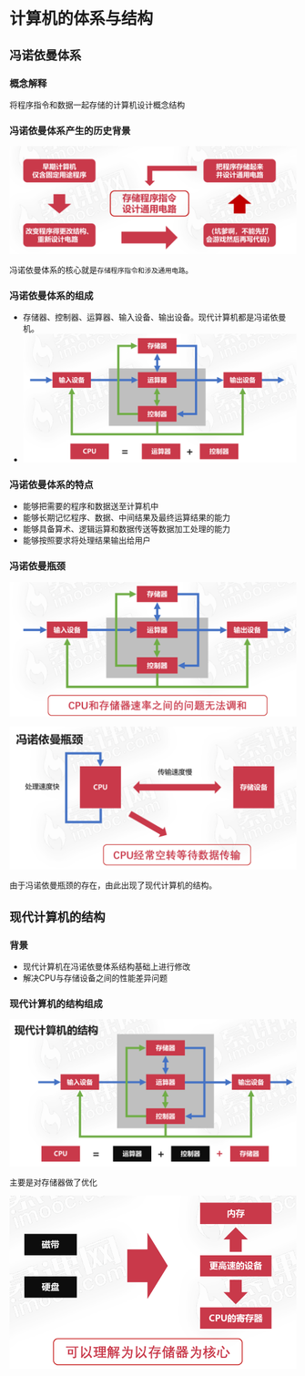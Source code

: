 # 计算机的体系与结构

## 冯诺依曼体系

### 概念解释

将程序指令和数据一起存储的计算机设计概念结构

### 冯诺依曼体系产生的历史背景

![image-20210112105734046](计算机的体系与结构.assets/image-20210112105734046.png)



冯诺依曼体系的核心就是`存储程序指令和涉及通用电路`。

### 冯诺依曼体系的组成

* 存储器、控制器、运算器、输入设备、输出设备。现代计算机都是冯诺依曼机。
* ![image-20210112105942442](计算机的体系与结构.assets/image-20210112105942442.png)

### 冯诺依曼体系的特点

* 能够把需要的程序和数据送至计算机中
* 能够长期记忆程序、数据、中间结果及最终运算结果的能力
* 能够具备算术、逻辑运算和数据传送等数据加工处理的能力
* 能够按照要求将处理结果输出给用户

### 冯诺依曼瓶颈

![image-20210112110109285](计算机的体系与结构.assets/image-20210112110109285.png)

![image-20210112110117500](计算机的体系与结构.assets/image-20210112110117500.png)

由于冯诺依曼瓶颈的存在，由此出现了现代计算机的结构。

## 现代计算机的结构

### 背景

* 现代计算机在冯诺依曼体系结构基础上进行修改
* 解决CPU与存储设备之间的性能差异问题

### 现代计算机的结构组成

![image-20210112110317232](计算机的体系与结构.assets/image-20210112110317232.png)

主要是对存储器做了优化

![image-20210112110339307](计算机的体系与结构.assets/image-20210112110339307.png)

